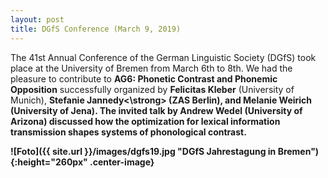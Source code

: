 ```yaml
---
layout: post
title: DGfS Conference (March 9, 2019)
---
```


The 41st Annual Conference of the German Linguistic Society (DGfS) took place at the University of Bremen from March 6th to 8th.
We had the pleasure to contribute to <strong>AG6: Phonetic Contrast and Phonemic Opposition</strong> successfully organized by 
<strong>Felicitas Kleber</strong> (University of Munich), <strong>Stefanie Jannedy<\strong> (ZAS Berlin), 
and <strong>Melanie Weirich</strong> (University of Jena).
The invited talk by <strong>Andrew Wedel</strong> (University of Arizona) discussed how the optimization for lexical information
transmission shapes systems of phonological contrast.

![Foto]({{ site.url }}/images/dgfs19.jpg "DGfS Jahrestagung in Bremen"){:height="260px" .center-image}
